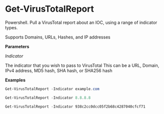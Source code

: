 # Get-VirusTotalReport
Powershell.  Pull a VirusTotal report about an IOC, using a range of indicator types.

Supports Domains, URLs, Hashes, and IP addresses

**Parameters** 

_Indicator_

The indicator that you wish to pass to VirusTotal
This can be a URL, Domain, IPv4 address, MD5 hash, SHA hash, or SHA256 hash

**Examples**
        
```powershell
Get-VirusTotalReport -Indicator example.com
```

```powershell
Get-VirusTotalReport -Indicator 8.8.8.8
```

```powershell
Get-VirusTotalReport -Indicator 938c2cc0dcc05f2b68c4287040cfcf71
```
